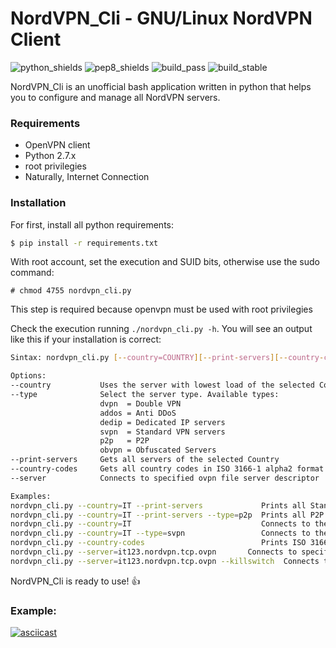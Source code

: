 # NordVPN_Cli - GNU/Linux NordVPN Client
![python_shields](https://img.shields.io/badge/python-2.7-blue.svg) ![pep8_shields](https://img.shields.io/badge/PEP%208-compliant-brightgreen.svg) ![build_pass](https://img.shields.io/travis/rust-lang/rust.svg) ![build_stable](https://img.shields.io/pypi/status/Django.svg)


NordVPN_Cli is an unofficial bash application written in python that helps you to configure and manage all NordVPN servers. 

### Requirements

 * OpenVPN client
 * Python 2.7.x
 * root privilegies
 * Naturally, Internet Connection

### Installation

For first, install all python requirements:
```bash
$ pip install -r requirements.txt
```

With root account, set the execution and SUID bits, otherwise use the sudo command:
```text
# chmod 4755 nordvpn_cli.py
```
This step is required because openvpn must be used with root privilegies

Check the execution running ```./nordvpn_cli.py -h```. You will see an output like this if your installation is correct:
```bash
Sintax: nordvpn_cli.py [--country=COUNTRY][--print-servers][--country-codes][--server=]

Options:
--country           Uses the server with lowest load of the selected Country
--type              Select the server type. Available types:
                    dvpn  = Double VPN
                    addos = Anti DDoS
                    dedip = Dedicated IP servers
                    svpn  = Standard VPN servers
                    p2p   = P2P
                    obvpn = Obfuscated Servers
--print-servers     Gets all servers of the selected Country
--country-codes     Gets all country codes in ISO 3166-1 alpha2 format
--server            Connects to specified ovpn file server descriptor

Examples:
nordvpn_cli.py --country=IT --print-servers             Prints all Standard VPN Italian Servers
nordvpn_cli.py --country=IT --print-servers --type=p2p  Prints all P2P Italian Servers
nordvpn_cli.py --country=IT                             Connects to the best Italian Server
nordvpn_cli.py --country=IT --type=svpn                 Connects to the best Standard VPN Italian server
nordvpn_cli.py --country-codes                          Prints ISO 3166-1 alpha2 table
nordvpn_cli.py --server=it123.nordvpn.tcp.ovpn       Connects to specified server descriptor
nordvpn_cli.py --server=it123.nordvpn.tcp.ovpn --killswitch  Connects to specified server descriptor
```
NordVPN_Cli is ready to use! :+1:

### Example:

[![asciicast](https://asciinema.org/a/2M8XTCKvz4IZw2t1ybEUk4BC9.png)](https://asciinema.org/a/2M8XTCKvz4IZw2t1ybEUk4BC9)
